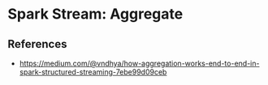 # Spark Stream: Aggregate

## References

- https://medium.com/@vndhya/how-aggregation-works-end-to-end-in-spark-structured-streaming-7ebe99d09ceb

